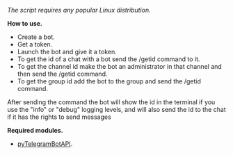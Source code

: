 *The script requires any popular Linux distribution.*

**How to use.**  

* Create a bot.  
* Get a token.  
* Launch the bot and give it a token.  
* To get the id of a chat with a bot send the /getid command to it.  
* To get the channel id make the bot an administrator in that channel and then send the /getid command.  
* To get the group id add the bot to the group and send the /getid command.

After sending the command the bot will show the id in the terminal if you use the "info" or "debug" logging levels, and will also send the id to the chat if it has the rights to send messages

**Required modules.**

* [pyTelegramBotAPI](https://github.com/eternnoir/pyTelegramBotAPI).
